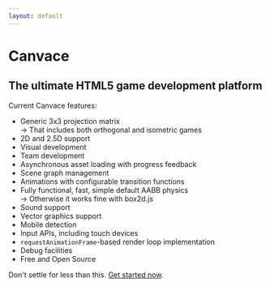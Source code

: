 ```yaml
---
layout: default
---
```

Canvace
=======

The ultimate HTML5 game development platform
--------------------------------------------

Current Canvace features:

*	Generic 3x3 projection matrix  
	->	That includes both orthogonal and isometric games
*	2D and 2.5D support
*	Visual development
*	Team development
*	Asynchronous asset loading with progress feedback
*	Scene graph management
*	Animations with configurable transition functions
*	Fully functional, fast, simple default AABB physics  
	->	Otherwise it works fine with box2d.js
*	Sound support
*	Vector graphics support
*	Mobile detection
*	Input APIs, including touch devices
*	`requestAnimationFrame`-based render loop implementation
*	Debug facilities
*	Free and Open Source

Don't settle for less than this. [Get started now](getting-started.html).
